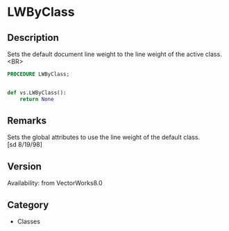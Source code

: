 # LWByClass

## Description
Sets the default document line weight to the line weight of the active class.&lt;BR&gt;


```pascal
PROCEDURE LWByClass;
```

```python

def vs.LWByClass():
    return None
```

## Remarks
Sets the global attributes to use the line weight of the default class.<BR>
[sd 8/19/98]

## Version
Availability: from VectorWorks8.0
## Category
* Classes

